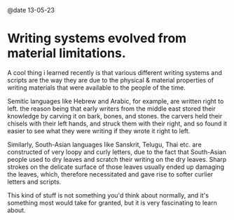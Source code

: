 @date 13-05-23
# Writing systems evolved from material limitations.

A cool thing i learned recently is that various different writing systems and scripts are the way they are due to the physical & material properties of writing materials that were available to the people of the time.

Semitic languages like Hebrew and Arabic, for example, are written right to left. the reason being that early writers from the middle east stored their knowledge by carving it on bark, bones, and stones. the carvers held their chisels with their left hands, and struck them with their right, and so found it easier to see what they were writing if they wrote it right to left.

Similarly, South-Asian languages like Sanskrit, Telugu, Thai etc. are constructed of very loopy and curly letters, due to the fact that South-Asian people used to dry leaves and scratch their writing on the dry leaves. 
Sharp strokes on the delicate surface of those leaves usually ended up damaging the leaves, which, therefore necessitated and gave rise to softer curlier letters and scripts.

This kind of stuff is not something you'd think about normally, and it's something most would take for granted, but it is very fascinating to learn about.

